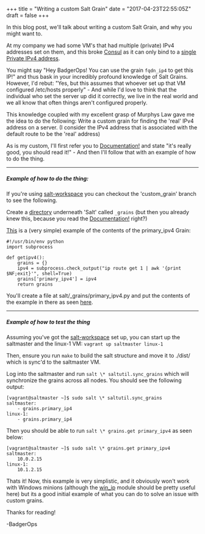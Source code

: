 +++
title = "Writing a custom Salt Grain"
date = "2017-04-23T22:55:05Z"
draft = false
+++

In this blog post, we'll talk about writing a custom Salt Grain, and why you might want to.

At my company we had some VM's that had multiple (private) IPv4 addresses set on them, and this broke [Consul](https://www.consul.io/) as it can only bind to a [single Private IPv4 address](https://www.consul.io/docs/agent/options.html#_bind).

You might say "Hey BadgerOps! You can use the grain `fqdn_ip4` to get this IP!" and thus bask in your incredibly profound knowledge of Salt Grains. However, I'd rebut: "Yes, but this assumes that whoever set up that VM configured /etc/hosts properly" - And while I'd love to think that the individual who set the server up did it correctly, we live in the real world and we all know that often things aren't configured properly.

This knowledge coupled with my excellent grasp of Murphys Law gave me the idea to do the following: Write a custom grain for finding the 'real' IPv4 address on a server. (I consider the IPv4 address that is associated with the default route to be the 'real' address)

As is my custom, I'll first refer you to [Documentation!](https://docs.saltstack.com/en/latest/topics/grains/#writing-grains) and state "it's really good, you should read it!" - And then I'll follow that with an example of how to do the thing.

---
##### Example of how to do the thing:
If you're using [salt-workspace](https://github.com/BadgerOps/salt-workspace) you can checkout the 'custom_grain' branch to see the following.

Create a [directory](https://github.com/BadgerOps/salt-workspace/blob/custom_grain/salt/_grains) underneath 'Salt' called `_grains` (but then you already knew this, because you read the [Documentation!](https://docs.saltstack.com/en/latest/topics/grains/#writing-grains) right?)

[This](https://github.com/BadgerOps/salt-workspace/blob/custom_grain/salt/_grains/primary_ip4.py) is a (very simple) example of the contents of the primary_ipv4 Grain:

```
#!/usr/bin/env python
import subprocess

def getipv4():
    grains = {}
    ipv4 = subprocess.check_output("ip route get 1 | awk '{print $NF;exit}'", shell=True)
    grains['primary_ipv4'] = ipv4
    return grains
```
You'll create a file at salt/\_grains/primary\_ipv4.py and put the contents of the example in there as seen [here](https://github.com/BadgerOps/salt-workspace/blob/custom_grain/salt/_grains/primary_ip4.py).


---

##### Example of how to test the thing

Assuming you've got the [salt-workspace](blog.badgerops.net/2017/04/10/getting-started-with-salt-workspace/) set up, you can start up the saltmaster and the linux-1 VM: `vagrant up saltmaster linux-1`

Then, ensure you run `make` to build the salt structure and move it to ./dist/ which is sync'd to the saltmaster VM.

Log into the saltmaster and run `salt \* saltutil.sync_grains` which will synchronize the grains across all nodes. You should see the following output:
```
[vagrant@saltmaster ~]$ sudo salt \* saltutil.sync_grains
saltmaster:
    - grains.primary_ip4
linux-1:
    - grains.primary_ip4
```
Then you should be able to run `salt \* grains.get primary_ipv4` as seen below:
```
[vagrant@saltmaster ~]$ sudo salt \* grains.get primary_ipv4
saltmaster:
    10.0.2.15
linux-1:
    10.1.2.15
```

Thats it! Now, this example is very simplistic, and it obviously won't work with Windows minions (although the [win_ip](https://docs.saltstack.com/en/latest/ref/modules/all/salt.modules.win_ip.html) module should be pretty useful here) but its a good initial example of what you can do to solve an issue with custom grains.

Thanks for reading!

-BadgerOps